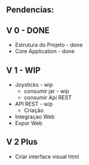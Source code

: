 Pendencias:
---------------

 V 0 - DONE
----------------
 * Estrutura do Projeto - done
 * Core Application - done
 
 V 1 - WIP
----------------
 * Joysticks - wip
   * consumir jar - wip
   * consumir Api REST
 * API REST - wip
   * Criação
 * Integraçao Web
 * Expor Web

 V 2 Plus
----------------
 * Criar interface visual html
